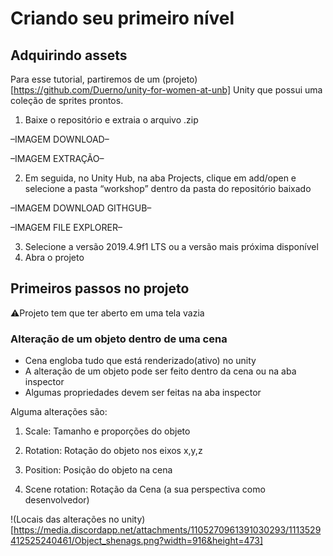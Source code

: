 # Criando seu primeiro nível
## Adquirindo assets

Para esse tutorial, partiremos de um (projeto)[https://github.com/Duerno/unity-for-women-at-unb] Unity que possui uma coleção de sprites prontos.

1. Baixe o repositório e extraia o arquivo .zip

–IMAGEM DOWNLOAD–

–IMAGEM EXTRAÇÃO–

2. Em seguida, no Unity Hub, na aba Projects, clique em add/open e selecione a pasta “workshop” dentro da pasta do repositório baixado

–IMAGEM DOWNLOAD GITHGUB–

–IMAGEM FILE EXPLORER–


3. Selecione a versão 2019.4.9f1 LTS ou a versão mais próxima disponível
4. Abra o projeto

## Primeiros passos no projeto

⚠Projeto tem que ter aberto em uma tela vazia


### Alteração de um objeto dentro de uma cena

- Cena engloba tudo que está renderizado(ativo) no unity
- A alteração de um objeto pode ser feito dentro da cena ou na aba inspector 
- Algumas propriedades devem ser feitas na aba inspector  

Alguma alterações são:
1. Scale: Tamanho e proporções do objeto

2. Rotation: Rotação do objeto nos eixos x,y,z

3. Position: Posição do objeto na cena

4. Scene rotation: Rotação da Cena (a sua perspectiva como desenvolvedor)

!(Locais das alterações no unity)[https://media.discordapp.net/attachments/1105270961391030293/1113529412525240461/Object_shenags.png?width=916&height=473]
